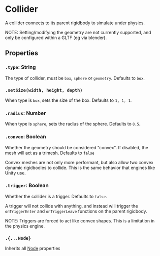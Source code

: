 # Collider

A collider connects to its parent rigidbody to simulate under physics.

NOTE: Setting/modifying the geometry are not currently supported, and only be configured within a GLTF (eg via blender).

## Properties

### `.type`: String

The type of collider, must be `box`, `sphere` or `geometry`. Defaults to `box`.

### `.setSize(width, height, depth)`

When type is `box`, sets the size of the box. Defaults to `1, 1, 1`.

### `.radius`: Number

When type is `sphere`, sets the radius of the sphere. Defaults to `0.5`.

### `.convex`: Boolean

Whether the geometry should be considered "convex". If disabled, the mesh will act as a trimesh. Defaults to `false`

Convex meshes are not only more performant, but also allow two convex dynamic rigidbodies to collide. This is the same behavior that engines like Unity use.

### `.trigger`: Boolean

Whether the collider is a trigger. Defaults to `false`.

A trigger will not collide with anything, and instead will trigger the `onTriggerEnter` and `onTriggerLeave` functions on the parent rigidbody.

NOTE: Triggers are forced to act like convex shapes. This is a limitation in the physics engine.

### `.{...Node}`

Inherits all [Node](/docs/scripting/nodes/Node.md) properties

